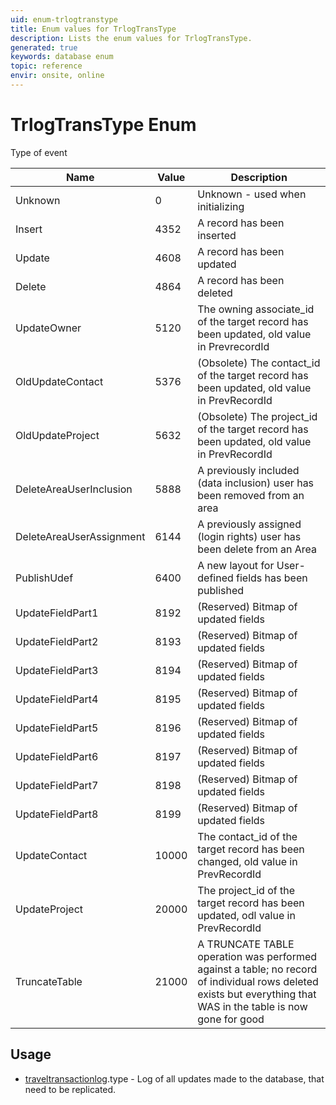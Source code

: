 ```yaml
---
uid: enum-trlogtranstype
title: Enum values for TrlogTransType
description: Lists the enum values for TrlogTransType.
generated: true
keywords: database enum
topic: reference
envir: onsite, online
---
```


# TrlogTransType Enum

Type of event

| Name | Value | Description |
|------|-------|-------------|
|Unknown|0|Unknown - used when initializing|
|Insert|4352|A record has been inserted|
|Update|4608|A record has been updated|
|Delete|4864|A record has been deleted|
|UpdateOwner|5120|The owning associate_id of the target record has been updated, old value in PrevrecordId|
|OldUpdateContact|5376|(Obsolete) The contact_id of the target record has been updated, old value in PrevRecordId|
|OldUpdateProject|5632|(Obsolete) The project_id of the target record has been updated, old value in PrevRecordId|
|DeleteAreaUserInclusion|5888|A previously included (data inclusion) user has been removed from an area|
|DeleteAreaUserAssignment|6144|A previously assigned (login rights) user has been delete from an Area|
|PublishUdef|6400|A new layout for User-defined fields has been published|
|UpdateFieldPart1|8192|(Reserved) Bitmap of updated fields|
|UpdateFieldPart2|8193|(Reserved) Bitmap of updated fields|
|UpdateFieldPart3|8194|(Reserved) Bitmap of updated fields|
|UpdateFieldPart4|8195|(Reserved) Bitmap of updated fields|
|UpdateFieldPart5|8196|(Reserved) Bitmap of updated fields|
|UpdateFieldPart6|8197|(Reserved) Bitmap of updated fields|
|UpdateFieldPart7|8198|(Reserved) Bitmap of updated fields|
|UpdateFieldPart8|8199|(Reserved) Bitmap of updated fields|
|UpdateContact|10000|The contact_id of the target record has been changed, old value in PrevRecordId|
|UpdateProject|20000|The project_id of the target record has been updated, odl value in PrevRecordId|
|TruncateTable|21000|A TRUNCATE TABLE operation was performed against a table; no record of individual rows deleted exists but everything that WAS in the table is now gone for good|

## Usage

* [traveltransactionlog](../traveltransactionlog.md).type - Log of all updates made to the database, that need to be replicated.
